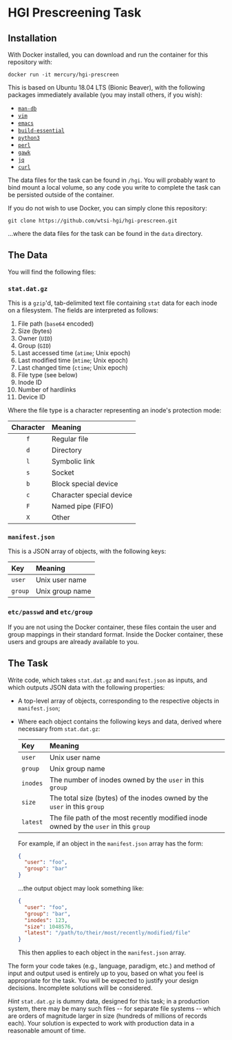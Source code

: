 # HGI Prescreening Task

## Installation

With Docker installed, you can download and run the container for this
repository with:

    docker run -it mercury/hgi-prescreen

This is based on Ubuntu 18.04 LTS (Bionic Beaver), with the following
packages immediately available (you may install others, if you wish):

* [`man-db`](https://packages.ubuntu.com/bionic/man-db)
* [`vim`](https://packages.ubuntu.com/bionic/vim)
* [`emacs`](https://packages.ubuntu.com/bionic/emacs)
* [`build-essential`](https://packages.ubuntu.com/bionic/build-essential)
* [`python3`](https://packages.ubuntu.com/bionic/python3)
* [`perl`](https://packages.ubuntu.com/bionic/perl)
* [`gawk`](https://packages.ubuntu.com/bionic/gawk)
* [`jq`](https://packages.ubuntu.com/bionic/jq)
* [`curl`](https://packages.ubuntu.com/bionic/curl)

The data files for the task can be found in `/hgi`. You will probably
want to bind mount a local volume, so any code you write to complete the
task can be persisted outside of the container.

If you do not wish to use Docker, you can simply clone this repository:

    git clone https://github.com/wtsi-hgi/hgi-prescreen.git

...where the data files for the task can be found in the `data`
directory.

## The Data

You will find the following files:

### `stat.dat.gz`

This is a `gzip`'d, tab-delimited text file containing `stat` data for
each inode on a filesystem. The fields are interpreted as follows:

1. File path (`base64` encoded)
2. Size (bytes)
3. Owner (`UID`)
4. Group (`GID`)
5. Last accessed time (`atime`; Unix epoch)
6. Last modified time (`mtime`; Unix epoch)
7. Last changed time (`ctime`; Unix epoch)
8. File type (see below)
9. Inode ID
10. Number of hardlinks
12. Device ID

Where the file type is a character representing an inode's protection
mode:

| Character | Meaning                                                  |
| :-------: | :------------------------------------------------------- |
| `f`       | Regular file                                             |
| `d`       | Directory                                                |
| `l`       | Symbolic link                                            |
| `s`       | Socket                                                   |
| `b`       | Block special device                                     |
| `c`       | Character special device                                 |
| `F`       | Named pipe (FIFO)                                        |
| `X`       | Other                                                    |

### `manifest.json`

This is a JSON array of objects, with the following keys:

| Key     | Meaning                                                    |
| :------ | :--------------------------------------------------------- |
| `user`  | Unix user name                                             |
| `group` | Unix group name                                            |

### `etc/passwd` and `etc/group`

If you are not using the Docker container, these files contain the user
and group mappings in their standard format. Inside the Docker
container, these users and groups are already available to you.

## The Task

Write code, which takes `stat.dat.gz` and `manifest.json` as inputs, and
which outputs JSON data with the following properties:

* A top-level array of objects, corresponding to the respective objects
  in `manifest.json`;
* Where each object contains the following keys and data, derived where
  necessary from `stat.dat.gz`:

  | Key      | Meaning                                                                               |
  | :------- | :------------------------------------------------------------------------------------ |
  | `user`   | Unix user name                                                                        |
  | `group`  | Unix group name                                                                       |
  | `inodes` | The number of inodes owned by the `user` in this `group`                              |
  | `size`   | The total size (bytes) of the inodes owned by the `user` in this `group`              |
  | `latest` | The file path of the most recently modified inode owned by the `user` in this `group` |

  For example, if an object in the `manifest.json` array has the form:

  ```json
  {
    "user": "foo",
    "group": "bar"
  }
  ```

  ...the output object may look something like:

  ```json
  {
    "user": "foo",
    "group": "bar",
    "inodes": 123,
    "size": 1048576,
    "latest": "/path/to/their/most/recently/modified/file"
  }
  ```

  This then applies to each object in the `manifest.json` array.

The form your code takes (e.g., language, paradigm, etc.) and method of
input and output used is entirely up to you, based on what you feel is
appropriate for the task. You will be expected to justify your design
decisions. Incomplete solutions will be considered.

*Hint* `stat.dat.gz` is dummy data, designed for this task; in a
production system, there may be many such files -- for separate file
systems -- which are orders of magnitude larger in size (hundreds of
millions of records each). Your solution is expected to work with
production data in a reasonable amount of time.

